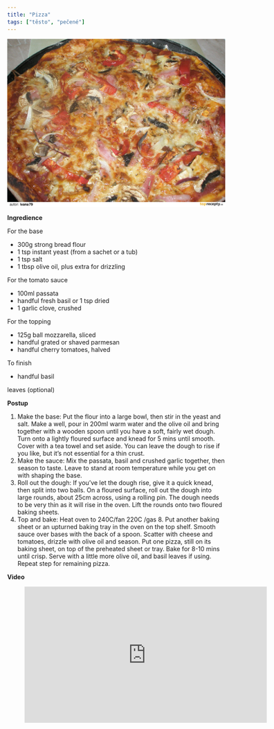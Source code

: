 ```yaml
---
title: "Pizza"
tags: ["těsto", "pečené"]
---
```


![Pizza](./images/pizza.jpg)

**Ingredience**

For the base

- 300g strong bread flour
- 1 tsp instant yeast (from a sachet or a tub)
- 1 tsp salt
- 1 tbsp olive oil, plus extra for drizzling

For the tomato sauce

- 100ml passata
- handful fresh basil or 1 tsp dried
- 1 garlic clove, crushed

For the topping

- 125g ball mozzarella, sliced
- handful grated or shaved parmesan
- handful cherry tomatoes, halved

To finish

- handful basil

leaves (optional)

**Postup**

1. Make the base: Put the flour into a large bowl, then stir in the yeast and salt. Make a well, pour in 200ml warm water and the olive oil and bring together with a wooden spoon until you have a soft, fairly wet dough. Turn onto a lightly floured surface and knead for 5 mins until smooth. Cover with a tea towel and set aside. You can leave the dough to rise if you like, but it’s not essential for a thin crust.
2. Make the sauce: Mix the passata, basil and crushed garlic together, then season to taste. Leave to stand at room temperature while you get on with shaping the base.
3. Roll out the dough: If you’ve let the dough rise, give it a quick knead, then split into two balls. On a floured surface, roll out the dough into large rounds, about 25cm across, using a rolling pin. The dough needs to be very thin as it will rise in the oven. Lift the rounds onto two floured baking sheets.
4. Top and bake: Heat oven to 240C/fan 220C /gas 8. Put another baking sheet or an upturned baking tray in the oven on the top shelf. Smooth sauce over bases with the back of a spoon. Scatter with cheese and tomatoes, drizzle with olive oil and season. Put one pizza, still on its baking sheet, on top of the preheated sheet or tray. Bake for 8-10 mins until crisp. Serve with a little more olive oil, and basil leaves if using. Repeat step for remaining pizza.

**Video**

<figure class="video_container">
  <iframe width="560" height="315" src="https://www.youtube.com/embed/lzAk5wAImFQ" frameborder="0" allow="accelerometer; autoplay; encrypted-media; gyroscope; picture-in-picture" allowfullscreen></iframe>
</figure>
